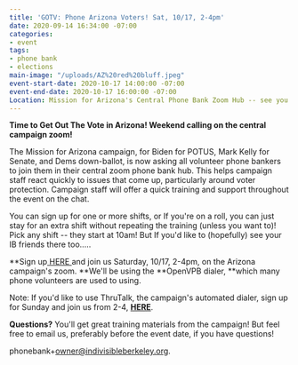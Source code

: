 ```yaml
---
title: 'GOTV: Phone Arizona Voters! Sat, 10/17, 2-4pm'
date: 2020-09-14 16:34:00 -07:00
categories:
- event
tags:
- phone bank
- elections
main-image: "/uploads/AZ%20red%20bluff.jpeg"
event-start-date: 2020-10-17 14:00:00 -07:00
event-end-date: 2020-10-17 16:00:00 -07:00
Location: Mission for Arizona's Central Phone Bank Zoom Hub -- see you there!
---
```


**Time to Get Out The Vote in Arizona!    Weekend calling on the central campaign zoom!**

The Mission for Arizona campaign,  for Biden for POTUS, Mark Kelly for Senate, and Dems down-ballot,  is now asking all volunteer phone bankers to join them in their central zoom phone bank hub.  This helps campaign staff react quickly to issues that come up, particularly around voter protection.   Campaign staff will offer a quick training and support throughout the event on the chat.

You can sign up for one or more shifts, or If you're on a roll, you can just stay for an extra shift without repeating the training (unless you want to)! Pick any shift -- they start at 10am! But If you'd like to (hopefully) see your IB friends there too.....

\*\*Sign up[ HERE ](https://www.mobilize.us/missionforaz/event/312751/)and join us Saturday, 10/17, 2-4pm, on the Arizona campaign's zoom.  \*\*We'll   be using the \*\*OpenVPB dialer, \*\*which many phone volunteers are used to using.

Note: If you'd like to use ThruTalk, the campaign's automated dialer, sign up for Sunday and join us from 2-4,  **[HERE](https://www.mobilize.us/missionforaz/event/312513/)**.

**Questions?** You'll get great training materials from the campaign! But feel free to email us, preferably before the event date,  if you have questions!

phonebank\+owner@indivisibleberkeley.org.